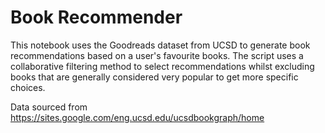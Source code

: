 # Book Recommender

This notebook uses the Goodreads dataset from UCSD to generate book recommendations based on a user's favourite books. The script uses a collaborative filtering method to select recommendations whilst excluding books that are generally considered very popular to get more specific choices.

Data sourced from https://sites.google.com/eng.ucsd.edu/ucsdbookgraph/home
